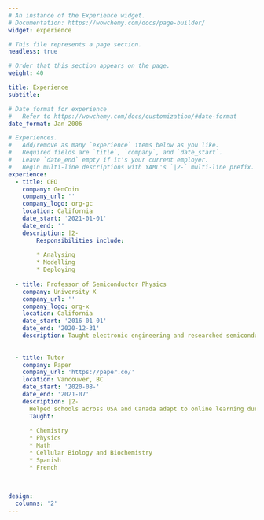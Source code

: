 ```yaml
---
# An instance of the Experience widget.
# Documentation: https://wowchemy.com/docs/page-builder/
widget: experience

# This file represents a page section.
headless: true

# Order that this section appears on the page.
weight: 40

title: Experience
subtitle:

# Date format for experience
#   Refer to https://wowchemy.com/docs/customization/#date-format
date_format: Jan 2006

# Experiences.
#   Add/remove as many `experience` items below as you like.
#   Required fields are `title`, `company`, and `date_start`.
#   Leave `date_end` empty if it's your current employer.
#   Begin multi-line descriptions with YAML's `|2-` multi-line prefix.
experience:
  - title: CEO
    company: GenCoin
    company_url: ''
    company_logo: org-gc
    location: California
    date_start: '2021-01-01'
    date_end: ''
    description: |2-
        Responsibilities include:
        
        * Analysing
        * Modelling
        * Deploying
        
  - title: Professor of Semiconductor Physics
    company: University X
    company_url: ''
    company_logo: org-x
    location: California
    date_start: '2016-01-01'
    date_end: '2020-12-31'
    description: Taught electronic engineering and researched semiconductor physics.
  
  
  - title: Tutor
    company: Paper
    company_url: 'https://paper.co/'
    location: Vancouver, BC
    date_start: '2020-08-'
    date_end: '2021-07'
    description: |2- 
      Helped schools across USA and Canada adapt to online learning during the COVID-19 pandemic by providing 24/7 support to students. |2-
      Taught:
      
      * Chemistry
      * Physics
      * Math
      * Cellular Biology and Biochemistry
      * Spanish
      * French
      
      

design:
  columns: '2'
---
```

